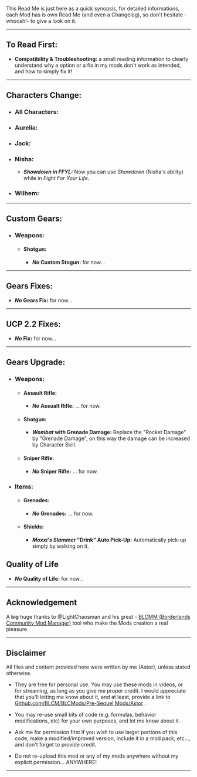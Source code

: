 This Read Me is just here as a quick synopsis, for detailed informations, each Mod has is own Read Me (and even a Changelog), so don't hesitate -whoosh!- to give a look on it.

* * * * *

## To Read First: 

- __Compatibility & Troubleshooting:__ a small reading information to clearly understand why a option or a fix in my mods don't work as intended, and how to simply fix it!

* * * * *

## Characters Change:

- ### All Characters:

- ### Aurelia:

- ### Jack:

- ### Nisha:
  - __*Showdown in FFYL:*__ Now you can use *Showdown* (Nisha's ability) while in *Fight For Your Life*.

- ### Wilhem: 

* * * * *

## Custom Gears:

- ### Weapons:

  - #### Shotgun:

    - __*No* Custom Stogun:__ for now...

* * * * *

## Gears Fixes:

  - __*No* Gears Fix:__ for now...

* * * * *

## UCP 2.2 Fixes:

- __*No* Fix:__ for now...

* * * * *

## Gears Upgrade:

- ### Weapons:

  - #### Assault Rifle: 

    - __*No* Assualt Rifle:__ ... for now.

  - #### Shotgun:

    - __*Wombat* with Grenade Damage:__ Replace the "Rocket Damage" by "Grenade Damage", on this way the damage can be increased by Character Skill.

  - #### Sniper Rifle:

    - __*No* Sniper Rifle:__ ... for now.
      
- ### Items:
  
   - #### Grenades:

      - __*No* Grenades:__ ... for now.
 
   - #### Shields:
 
      - __*Moxxi's Slammer* "Drink" Auto Pick-Up:__ Automatically pick-up simply by walking on it.

## Quality of Life 

- __*No* Quality of Life:__ for now...

* * * * *
 
## Acknowledgement

A ~~big~~ huge thanks to @LightChaosman and his great - [BLCMM (Borderlands Community Mod Manager)](https://github.com/BLCM/BLCMods/wiki/Borderlands-Community-Mod-Manager) tool who make the Mods creation a real pleasure. 

 * * * * *
 
## Disclaimer

All files and content provided here were written by me (Astor), unless stated otherwise.

- They are free for personal use. You may use these mods in videos, or for streaming, as long as you give me proper credit. I would appreciate that you'll letting me know about it, and at least, provide a link to [Github.com/BLCM/BLCMods/Pre-Sequel Mods/Astor](https://github.com/BLCM/BLCMods/tree/master/Pre%20Sequel%20Mods/Astor) .

- You may re-use small bits of code (e.g. formulas, behavior modifications, etc) for your own purposes, and let me know about it. 

- Ask me for permission first if you wish to use larger portions of this code, make a modified/improved version, include it in a mod pack, etc..., and don't forget to provide credit.

- Do not re-upload this mod or any of my mods anywhere without my explicit permission... ANYWHERE!

 * * * * *
